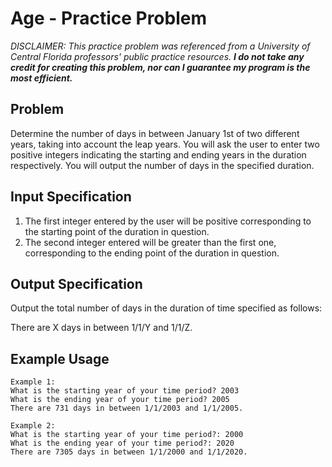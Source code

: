 # Age - Practice Problem

*DISCLAIMER: This practice problem was referenced from a University of Central Florida professors' public practice resources. __I do not take any credit for creating this problem, nor can I guarantee my program is the most efficient.__*

## Problem 
Determine the number of days in between January 1st of two different years, taking into account the leap years. You will ask the user to enter two positive integers indicating the starting and ending years in the duration respectively. You will output the number of days in the specified duration. 

## Input Specification
1. The first integer entered by the user will be positive corresponding to the starting point of the duration in question.
2. The second integer entered will be greater than the first one, corresponding to the ending point of the duration in question.

## Output Specification
Output the total number of days in the duration of time specified as follows:

There are X days in between 1/1/Y and 1/1/Z.

## Example Usage

```
Example 1:
What is the starting year of your time period? 2003
What is the ending year of your time period? 2005
There are 731 days in between 1/1/2003 and 1/1/2005.
```

```
Example 2:
What is the starting year of your time period?: 2000
What is the ending year of your time period?: 2020
There are 7305 days in between 1/1/2000 and 1/1/2020.
```

